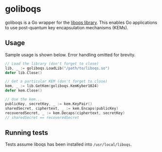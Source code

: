# goliboqs

goliboqs is a Go wrapper for the [liboqs library](https://github.com/open-quantum-safe/liboqs). This enables Go
applications to use post-quantum key encapsulation mechanisms (KEMs).
  
## Usage
  
Sample usage is shown below. Error handling omitted for brevity.

```go  
// Load the library (don't forget to close)
lib, _ := goliboqs.LoadLib("/path/to/liboqs.so")
defer lib.Close()

// Get a particular KEM (don't forget to close)
kem, _ := lib.GetKem(goliboqs.KemKyber1024)
defer kem.Close()

// Use the kem...
publicKey, secretKey, _ := kem.KeyPair()
sharedSecret, ciphertext, _ := kem.Encaps(publicKey)
recoveredSecret, _ := kem.Decaps(ciphertext, secretKey)
// sharedSecret == recoveredSecret
```

## Running tests

Tests assume liboqs has been installed into `/usr/local/liboqs`.
